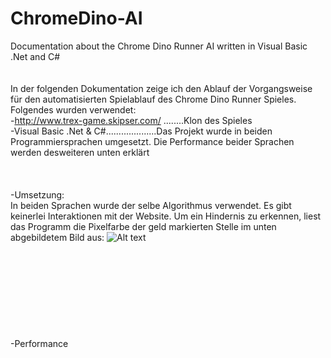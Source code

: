 # ChromeDino-AI
 Documentation about the Chrome Dino Runner AI written in Visual Basic .Net and C#<br />
<br />
<br />
In der folgenden Dokumentation zeige ich den Ablauf der Vorgangsweise für den automatisierten Spielablauf des Chrome Dino Runner Spieles.
Folgendes wurden verwendet:<br />
-http://www.trex-game.skipser.com/ ........Klon des Spieles<br />
-Visual Basic .Net & C#....................Das Projekt wurde in beiden Programmiersprachen umgesetzt. Die Performance beider Sprachen                                                werden desweiteren unten erklärt<br />
<br />
<br />
<br />
-Umsetzung:<br />
In beiden Sprachen wurde der selbe Algorithmus verwendet. Es gibt keinerlei Interaktionen mit der Website. Um ein Hindernis zu erkennen, liest das Programm die Pixelfarbe der geld markierten Stelle im unten abgebildetem Bild aus:
![Alt text](https://github.com/louis-e/ChromeDino-AI/ki1.png?raw=true "Die Stelle der auszulesenden Pixel sind gelb markiert")
<br />
<br />
<br />
<br />
<br />
<br />
<br />
<br />
<br />
<br />
-Performance
